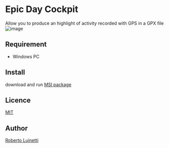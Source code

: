 # Epic Day Cockpit
Allow you to produce an highlight of activity recorded with GPS in a GPX file
![image](https://user-images.githubusercontent.com/63187365/79039653-13e83880-7be3-11ea-9fb1-ba6f5b026acc.png)

## Requirement
* Windows PC 
 
## Install
download and run [MSI package](https://github.com/RobertoLuinetti/EpicDayCockpit/blob/master/Epic%20Day%20Cockpit.msi)

## Licence
  [MIT](https://en.wikipedia.org/wiki/MIT_License)

## Author
  [Roberto Luinetti](https://github.com/RobertoLuinetti)
